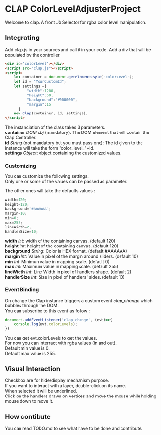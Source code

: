 # CLAP ColorLevelAdjusterProject

Welcome to clap. A front JS Selector for rgba color level manipulation.

## Integrating

Add clap.js in your sources and call it in your code.
Add a div that will be populated by the controller.

```html
<div id='colorLevel'></div>
<script src="clap.js"></script>
<script>
    let container = document.getElementsById('colorLevel');
    let id = "YourCustomId";
    let settings ={
          "width":1200,
          "height":50,
          "background":"#000000",
          "margin":15
      }
    new Clap(container, id, settings);
</script>
```

The instanciation of the class takes 3 parameters.  
**container** *DOM obj* (mandatory): The DOM element that will contain the Clap Controller.  
**id** *String* (not mandatory but you must pass one): The id given to the instance will take the form "color_level_"+id.  
**settings** *Object*: object containing the customized values. 

### Customizing

You can customize the following settings.  
Only one or some of the values can be passed as parameter.  

The other ones will take the defaults values :
```javascript
width=120;
height=120;
background="#AAAAAA";
margin=10;
min=0;
max=255;
lineWidth=2;
handlerSize=10;
```

**width** *Int*: width of the containing canvas. (default 120)  
**height** *Int*: height of the containing canvas. (default 120)  
**background** *String*: Color in HEX format. (default #AAAAAA)  
**margin** *Int*: Value in pixel of the margin around sliders. (default 10)  
**min** *Int*: Minimun value in mapping scale. (default 0)  
**max** *Int*: Maximum value in mapping scale. (default 255)  
**lineWidth** *Int*: Line Width in pixel of handlers shape. (default 2)  
**handlerSize** *Int*: Size in pixel of handlers' sides. (default 10)   

### Event Binding

On change the Clap instance triggers a custom event *clap_change* which bubbles through the DOM.  
You can subscribe to this event as follow :

```javascript
document.addEventListener('clap_change', (evt)=>{
    console.log(evt.colorLevels);
})
```
You can get evt.colorLevels to get the values.  
For now you can interract with rgba values (in and out).  
Default min value is 0.  
Default max value is 255.  

## Visual Interaction

Checkbox are for hide/display mechanism purpose.  
If you want to interact with a layer, double-click on its name.  
When selected it will be underlined.  
Click on the handlers drawn on vertices and move the mouse while holding mouse down to move it.  

## How contibute

You can read TODO.md to see what have to be done and contribute.  
